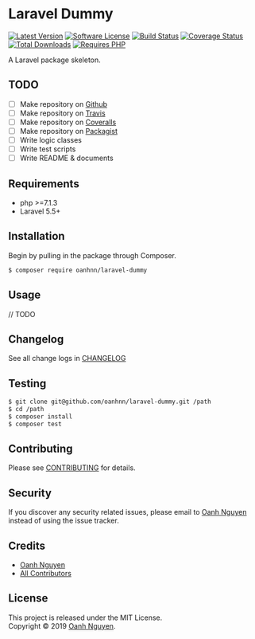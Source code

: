 # Laravel Dummy

[![Latest Version](https://img.shields.io/packagist/v/oanhnn/laravel-dummy.svg)](https://packagist.org/packages/oanhnn/laravel-dummy)
[![Software License](https://img.shields.io/github/license/oanhnn/laravel-dummy.svg)](LICENSE)
[![Build Status](https://img.shields.io/travis/oanhnn/laravel-dummy/master.svg)](https://travis-ci.org/oanhnn/laravel-dummy)
[![Coverage Status](https://img.shields.io/coveralls/github/oanhnn/laravel-dummy/master.svg)](https://coveralls.io/github/oanhnn/laravel-dummy?branch=master)
[![Total Downloads](https://img.shields.io/packagist/dt/oanhnn/laravel-dummy.svg)](https://packagist.org/packages/oanhnn/laravel-dummy)
[![Requires PHP](https://img.shields.io/travis/php-v/oanhnn/laravel-dummy.svg)](https://travis-ci.org/oanhnn/laravel-dummy)

A Laravel package skeleton.

## TODO

- [ ] Make repository on [Github](https://github.com)
- [ ] Make repository on [Travis](https://travis.org)
- [ ] Make repository on [Coveralls](https://coveralls.io)
- [ ] Make repository on [Packagist](https://packagist.org)
- [ ] Write logic classes
- [ ] Write test scripts
- [ ] Write README & documents

## Requirements

* php >=7.1.3
* Laravel 5.5+

## Installation

Begin by pulling in the package through Composer.

```bash
$ composer require oanhnn/laravel-dummy
```

## Usage

// TODO

## Changelog

See all change logs in [CHANGELOG](CHANGELOG.md)

## Testing

```bash
$ git clone git@github.com/oanhnn/laravel-dummy.git /path
$ cd /path
$ composer install
$ composer test
```

## Contributing

Please see [CONTRIBUTING](CONTRIBUTING.md) for details.

## Security

If you discover any security related issues, please email to [Oanh Nguyen](mailto:oanhnn.bk@gmail.com) instead of 
using the issue tracker.

## Credits

- [Oanh Nguyen](https://github.com/oanhnn)
- [All Contributors](../../contributors)

## License

This project is released under the MIT License.   
Copyright © 2019 [Oanh Nguyen](https://oanhnn.github.io).
